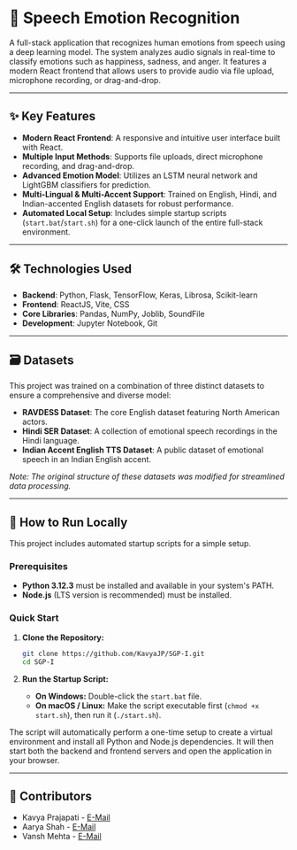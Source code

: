 # 🎤 Speech Emotion Recognition

A full-stack application that recognizes human emotions from speech using a deep learning model. The system analyzes audio signals in real-time to classify emotions such as happiness, sadness, and anger. It features a modern React frontend that allows users to provide audio via file upload, microphone recording, or drag-and-drop.

---

## ✨ Key Features

-   **Modern React Frontend**: A responsive and intuitive user interface built with React.
-   **Multiple Input Methods**: Supports file uploads, direct microphone recording, and drag-and-drop.
-   **Advanced Emotion Model**: Utilizes an LSTM neural network and LightGBM classifiers for prediction.
-   **Multi-Lingual & Multi-Accent Support**: Trained on English, Hindi, and Indian-accented English datasets for robust performance.
-   **Automated Local Setup**: Includes simple startup scripts (`start.bat`/`start.sh`) for a one-click launch of the entire full-stack environment.

---

## 🛠️ Technologies Used

-   **Backend**: Python, Flask, TensorFlow, Keras, Librosa, Scikit-learn
-   **Frontend**: ReactJS, Vite, CSS
-   **Core Libraries**: Pandas, NumPy, Joblib, SoundFile
-   **Development**: Jupyter Notebook, Git

---

## 🗃️ Datasets

This project was trained on a combination of three distinct datasets to ensure a comprehensive and diverse model:

-   **RAVDESS Dataset**: The core English dataset featuring North American actors.
-   **Hindi SER Dataset**: A collection of emotional speech recordings in the Hindi language.
-   **Indian Accent English TTS Dataset**: A public dataset of emotional speech in an Indian English accent.

*Note: The original structure of these datasets was modified for streamlined data processing.*

---

## 🚀 How to Run Locally

This project includes automated startup scripts for a simple setup.

### Prerequisites

-   **Python 3.12.3** must be installed and available in your system's PATH.
-   **Node.js** (LTS version is recommended) must be installed.

### Quick Start

1.  **Clone the Repository:**
    ```bash
    git clone https://github.com/KavyaJP/SGP-I.git
    cd SGP-I
    ```

2.  **Run the Startup Script:**
    -   **On Windows:** Double-click the `start.bat` file.
    -   **On macOS / Linux:** Make the script executable first (`chmod +x start.sh`), then run it (`./start.sh`).

The script will automatically perform a one-time setup to create a virtual environment and install all Python and Node.js dependencies. It will then start both the backend and frontend servers and open the application in your browser.

---

## 🤝 Contributors

-   Kavya Prajapati - [E-Mail](mailto:kavya31052005@gmail.com)
-   Aarya Shah - [E-Mail](mailto:shahaarya465@gmail.com)
-   Vansh Mehta - [E-Mail](mailto:vansh161976@gmail.com)
